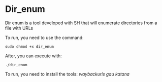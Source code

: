 # Dir_enum
Dir enum is a tool developed with SH that will enumerate directories from a file with URLs

To run, you need to use the command:

```sudo chmod +x dir_enum```

After, you can execute with:

```./dir_enum```

To run, you need to install the tools:
*waybackurls*
*gau*
*katana*
